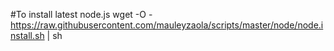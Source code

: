 #To install latest node.js
wget -O - https://raw.githubusercontent.com/mauleyzaola/scripts/master/node/node.install.sh | sh
